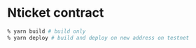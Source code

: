 # Nticket contract

```sh
% yarn build # build only
% yarn deploy # build and deploy on new address on testnet
```